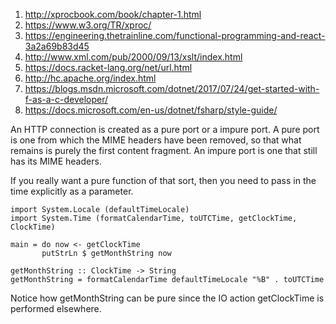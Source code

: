 1. http://xprocbook.com/book/chapter-1.html
1. https://www.w3.org/TR/xproc/
1. https://engineering.thetrainline.com/functional-programming-and-react-3a2a69b83d45
1. http://www.xml.com/pub/2000/09/13/xslt/index.html
1. https://docs.racket-lang.org/net/url.html
1. http://hc.apache.org/index.html
1. https://blogs.msdn.microsoft.com/dotnet/2017/07/24/get-started-with-f-as-a-c-developer/
1. https://docs.microsoft.com/en-us/dotnet/fsharp/style-guide/


An HTTP connection is created as a pure port or a impure port. A pure port is one from which the MIME headers have been removed, so that what remains is purely the first content fragment. An impure port is one that still has its MIME headers.

If you really want a pure function of that sort, then you need to pass in the time explicitly as a parameter.

    import System.Locale (defaultTimeLocale)
    import System.Time (formatCalendarTime, toUTCTime, getClockTime, ClockTime)

    main = do now <- getClockTime
           putStrLn $ getMonthString now

    getMonthString :: ClockTime -> String
    getMonthString = formatCalendarTime defaultTimeLocale "%B" . toUTCTime

Notice how getMonthString can be pure since the IO action getClockTime is performed elsewhere.
